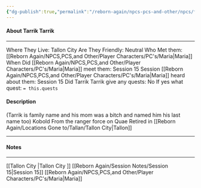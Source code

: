 ```yaml
---
{"dg-publish":true,"permalink":"/reborn-again/npcs-pcs-and-other/npcs/friendly/tarrik-tarrik/"}
---
```



#### About Tarrik Tarrik
---
Where They Live: Tallon City 
Are They Friendly: Neutral
Who Met them: [[Reborn Again/NPCS,PCS,and Other/Player Characters/PC's/Maria\|Maria]]
When Did [[Reborn Again/NPCS,PCS,and Other/Player Characters/PC's/Maria\|Maria]] meet them: Session 15
Session [[Reborn Again/NPCS,PCS,and Other/Player Characters/PC's/Maria\|Maria]] heard about them: Session 15
Did Tarrik Tarrik give any quests: No
	If yes what quest: `= this.quests`


#### Description
(Tarrik is family name and his mom was a bitch and named him his last name too) 
Kobold
From the ranger force on Quae
Retired in [[Reborn Again/Locations Gone to/Tallan/Tallon City\|Tallon]] 


---

#### Notes
---
[[Tallon City \|Tallon City ]]
[[Reborn Again/Session Notes/Session 15\|Session 15]]
[[Reborn Again/NPCS,PCS,and Other/Player Characters/PC's/Maria\|Maria]]


